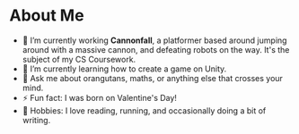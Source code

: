 # About Me

- 🔭 I’m currently working **Cannonfall**, a platformer based around jumping around with a massive cannon, and defeating robots on the way. It's the subject of my CS Coursework. 
- 🌱 I’m currently learning how to create a game on Unity.
- 💬 Ask me about orangutans, maths, or anything else that crosses your mind. 
- ⚡ Fun fact: I was born on Valentine's Day!
- 📖 Hobbies: I love reading, running, and occasionally doing a bit of writing.
